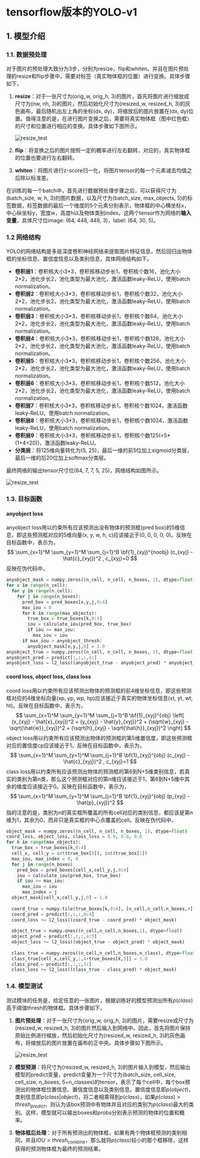 # tensorflow版本的YOLO-v1



## 1. 模型介绍

### 1.1. 数据预处理

对于图片的预处理大致分为3步，分别为resize，flip和whiten。并且在图片预处理的resize和flip步骤中，需要对标签（真实物体框的位置）进行变换。具体步骤如下，

1.  **resize**：对于一张尺寸为(orig_w, orig_h, 3)的图片，首先将图片进行缩放成尺寸为(nw, nh, 3)的图片，然后初始化尺寸为(resized_w, resized_h, 3)的灰色画布，最后随机出左上角的坐标(dx, dy)，将缩放后的图片放置在(dx, dy)位置。值得注意的是，在进行图片变换之后，需要将真实物体框（图中红色框）的尺寸和位置进行相应的变换。具体步骤如下图所示。

    ![resize_test](others/pictures/resize_train.png)

2.  **flip**：将变换之后的图片按照一定的概率进行左右翻转，对应的，真实物体框的位置也要进行左右翻转。

3.  **whiten**：将图片进行z-score归一化，将图片tensor的每一个元素减去均值之后除以标准差。

在训练的每一个batch中，首先进行数据预处理步骤之后，可以获得尺寸为(batch_size, w, h, 3)的图片数据，以及尺寸为(batch_size, max_objects, 5)的标签数据，标签数据的最后一个维度的5个元素分别表示，物体框的中心横坐标x，中心纵坐标y，宽度w，高度h以及物体类别index。这两个tensor作为网络的**输入变量**，具体尺寸位image: (64, 448, 448, 3)，label: (64, 30, 5)。



### 1.2 网络结构

YOLO的网络结构是多层深度卷积神经网络来提取图片特征信息，然后回归出物体框的坐标信息、置信度信息以及类别信息，具体网络结构如下。

-   **卷积层1**：卷积核大小3\*3，卷积核移动步长1，卷积核个数16，池化大小2*2，池化步长2，池化类型为最大池化，激活函数leaky-ReLU，使用batch normalization。
-   **卷积层2**：卷积核大小3\*3，卷积核移动步长1，卷积核个数32，池化大小2*2，池化步长2，池化类型为最大池化，激活函数leaky-ReLU，使用batch normalization。
-   **卷积层3**：卷积核大小3\*3，卷积核移动步长1，卷积核个数64，池化大小2*2，池化步长2，池化类型为最大池化，激活函数leaky-ReLU，使用batch normalization。
-   **卷积层4**：卷积核大小3\*3，卷积核移动步长1，卷积核个数128，池化大小2*2，池化步长2，池化类型为最大池化，激活函数leaky-ReLU，使用batch normalization。
-   **卷积层5**：卷积核大小3\*3，卷积核移动步长1，卷积核个数256，池化大小2*2，池化步长2，池化类型为最大池化，激活函数leaky-ReLU，使用batch normalization。
-   **卷积层6**：卷积核大小3\*3，卷积核移动步长1，卷积核个数512，池化大小2*2，池化步长2，池化类型为最大池化，激活函数leaky-ReLU，使用batch normalization。
-   **卷积层7**：卷积核大小3\*3，卷积核移动步长1，卷积核个数1024，激活函数leaky-ReLU，使用batch normalization。
-   **卷积层8**：卷积核大小3\*3，卷积核移动步长1，卷积核个数1024，激活函数leaky-ReLU，使用batch normalization。
-   **卷积层9**：卷积核大小3\*3，卷积核移动步长1，卷积核个数125(=5\*(1+4+20))，激活函数leaky-ReLU。
-   **分类层**：将125维向量转化为(5, 25)，最后一维的前5位加上sigmoid分类层，最后一维的后20位加上softmax分类层。

最终网络的输出tensor尺寸位(64, 7, 7, 5, 25)，网络结构如图所示。

![resize_test](others/pictures/network.png)



### 1.3. 目标函数

#### anyobject loss

anyobject loss用以约束所有应该预测出没有物体的预测框(pred box)的5维信息，即这些预测框对应的5维向量(x, y, w, h, c)应该接近于(0, 0, 0, 0, 0)。反映在目标函数中，表示为，
$$
\sum_{x=1}^M \sum_{y=1}^M \sum_{j=1}^B \bf{1}_{xyj}^{noobj} (c_{xyj} - \hat{c}_{xyj})^2 , c_{xyj}=0
$$
反映在伪代码中，

```python
anyobject_mask = numpy.zeros((n_cell, n_cell, n_boxes, 1), dtype=float)
for x in range(n_cell):
  for y in range(n_cell):
    for j in range(n_boxes):
      pred_box = pred_boxes[x,y,j,0:4]
      max_iou = 0
      for k in range(max_objects):
        true_box = true_boxes[k,0:4]
        iou = calculate_iou(pred_box, true_box)
        if iou >= max_iou:
          max_iou = iou
      if max_iou > anyobject_thresh:
        anyobject_mask[x,y,j,0] = 1.0
anyobject_true = numpy.zeros((n_cell, n_cell, n_boxes, 1), dtype=float)
anyobject_pred = predict[:,:,:,4:]
anyobject_loss = l2_loss((anyobject_true - anyobject_pred) * anyobject_mask)
```



#### coord loss, object loss, class loss

coord loss用以约束所有应该预测出物体的预测框的前4维坐标信息，即这些预测框对应的4维坐标向量(xp, yp, wp, hp)应该接近于真实的物体坐标信息(xt, yt, wt, ht)。反映在目标函数中，表示为，
$$
\sum_{x=1}^M \sum_{y=1}^M \sum_{j=1}^B \bf{1}_{xyj}^{obj} \left[ (x_{xyj} - \hat{x}_{xyj})^2 + (y_{xyj} - \hat{y}_{xyj})^2 + (\sqrt{w}_{xyj} - \sqrt{\hat{w}}_{xyj})^2 + (\sqrt{h}_{xyj} - \sqrt{\hat{h}}_{xyj})^2 \right]
$$
object loss用以约束所有应该预测出物体的预测框的第5维置信度，即这些预测框对应的置信度cp应该接近于1。反映在目标函数中，表示为，
$$
\sum_{x=1}^M \sum_{y=1}^M \sum_{j=1}^B \bf{1}_{xyj}^{obj} (c_{xyj} - \hat{c}_{xyj})^2 , c_{xyj}=1
$$
class loss用以约束所有应该预测出物体的预测框的第6到N+5维类别信息，若真实的类别为第n类，那么这个预测框对应的第n维应该接近于1，第6到N+5维中其余的维度应该接近于0。反映在目标函数中，表示为，
$$
\sum_{x=1}^M \sum_{y=1}^M \sum_{j=1}^B \bf{1}_{xyj}^{obj} (p_{xyj} - \hat{p}_{xyj})^2
$$
指的注意的是，类别为n的真实框所覆盖的所有cell对应的类别信息，都应该是第n维为1，其余为0，而非只是真实框的中心点覆盖的cell。反映在伪代码中，

```python
object_mask = numpy.zeros((n_cell, n_cell, n_boxes, 1), dtype=float)
coord_loss, object_loss, class_loss = 0.0, 0.0, 0.0
for k in range(max_objects):
  true_box = true_boxes[k,0:4]
  cell_x, cell_y = int(true_box[0]), int(true_box[1])
  max_iou, max_index = 0, 0
  for j in range(n_boxes)
  	pred_box = pred_boxes[cell_x,cell_y,j,0:4]
    iou = calculate_iou(pred_box, true_box)
    if iou >= max_iou:
      max_iou = iou
      max_index = j
  object_mask[cell_x,cell_y,j,0] = 1.0
  
  coord_true = numpy.tile(true_boxes[k,0:4], [n_cell,n_cell,n_boxes,4])
  coord_pred = predict[:,:,:,0:4]
  coord_loss += l2_loss((coord_true - coord_pred) * object_mask)
  
  object_true = numpy.ones((n_cell,n_cell,n_boxes,1), dtype=float)
  object_pred = predict[:,:,:,4:5]
  object_loss += l2_loss((object_true - object_pred) * object_mask)
  
  class_true = numpy.zeros((n_cell,n_cell,n_boxes,n_class), dtype=float)
  class_true[cell_x,cell_y,:,4+true_boxes[k,5]] = 1.0
  class_pred = predict[:,:,:,5:]
  class_loss += l2_loss((class_true - class_pred) * object_mask)
```



### 1.4. 模型测试

测试模块的任务是，给定任意的一张图片，根据训练好的模型预测出所有$p(class)$高于阈值thresh的物体框。具体步骤如下，

1.  **图片预处理**：对于一张尺寸为(orig_w, orig_h, 3)的图片，需要resize成尺寸为(resized_w, resized_h, 3)的图片然后输入到网络中。因此，首先将图片保持原始比例进行缩放，然后初始化尺寸为(resized_w, resized_h, 3)的灰色画布，将缩放后的图片放置在画布的正中央。具体步骤如下图所示。

    ![resize_test](others/pictures/resize_test.png)

2.  **模型预测**：将尺寸为(resized_w, resized_h, 3)的图片输入到模型，然后输出模型的predict变量，predict变量为一个尺寸为(batch_size, cell_size, cell_size, n_boxes, 5+n_classes)的tensor，表示了每个cell中，每个box预测出的物体框位置信息、置信度信息以及类别信息。置信度信息即$p(object)$，类别信息即$p(class|object)$，将二者相乘得到$p(class)$，如果$p(class) > thresh_{predict}$，则认为该box预测中有物体并且对应的类别为$p(class)$最大的类别。这样，模型就可以输出boxes和probs分别表示预测的物体的位置和概率。

3.  **物体框后处理**：对于所有预测出的物体框，如果有两个物体框预测的类别相同，并且$IOU > thresh_{combine}$，那么就将$p(class)$较小的那个框移除，这样获得的预测物体框为最终的预测结果。